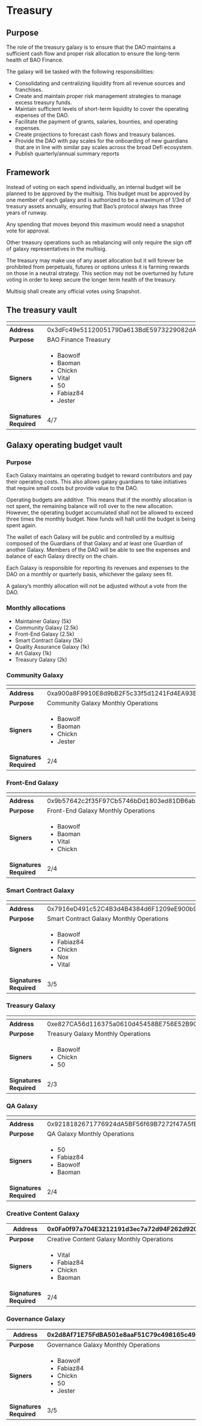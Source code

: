 # Treasury

## Purpose

The role of the treasury galaxy is to ensure that the DAO maintains a sufficient cash flow and proper risk allocation to ensure the long-term health of BAO Finance.&#x20;

The galaxy will be tasked with the following responsibilities:

* Consolidating and centralizing liquidity from all revenue sources and franchises.
* Create and maintain proper risk management strategies to manage excess treasury funds.
* Maintain sufficient levels of short-term liquidity to cover the operating expenses of the DAO.
* Facilitate the payment of grants, salaries, bounties, and operating expenses.
* Create projections to forecast cash flows and treasury balances.
* Provide the DAO with pay scales for the onboarding of new guardians that are in line with similar pay scales across the broad Defi ecosystem.
* Publish quarterly/annual summary reports

## Framework

Instead of voting on each spend individually, an internal budget will be planned to be approved by the multisig. This budget must be approved by one member of each galaxy and is authorized to be a maximum of 1/3rd of treasury assets annually, ensuring that Bao’s protocol always has three years of runway.

Any spending that moves beyond this maximum would need a snapshot vote for approval.

Other treasury operations such as rebalancing will only require the sign off of galaxy representatives in the multisig.&#x20;

The treasury may make use of any asset allocation but it will forever be prohibited from perpetuals, futures or options unless it is farming rewards on those in a neutral strategy. This section may not be overturned by future voting in order to keep secure the longer term health of the treasury.&#x20;

Multisig shall create any official votes using Snapshot.

## The treasury vault

<table data-header-hidden><thead><tr><th width="150"></th><th></th></tr></thead><tbody><tr><td><strong>Address</strong></td><td>0x3dFc49e5112005179Da613BdE5973229082dAc35</td></tr><tr><td><strong>Purpose</strong></td><td>BAO Finance Treasury</td></tr><tr><td><strong>Signers</strong></td><td><ul><li>Baowolf</li><li>Baoman</li><li>Chickn</li><li>Vital</li><li>50</li><li>Fabiaz84</li><li>Jester</li></ul></td></tr><tr><td><strong>Signatures Required</strong></td><td>4/7</td></tr></tbody></table>



## Galaxy operating budget vault

### Purpose

Each Galaxy maintains an operating budget to reward contributors and pay their operating costs. This also allows galaxy guardians to take initiatives that require small costs but provide value to the DAO.

Operating budgets are additive. This means that if the monthly allocation is not spent, the remaining balance will roll over to the new allocation. However, the operating budget accumulated shall not be allowed to exceed three times the monthly budget. New funds will halt until the budget is being spent again.

The wallet of each Galaxy will be public and controlled by a multisig composed of the Guardians of that Galaxy and at least one Guardian of another Galaxy. Members of the DAO will be able to see the expenses and balance of each Galaxy directly on the chain.

Each Galaxy is responsible for reporting its revenues and expenses to the DAO on a monthly or quarterly basis, whichever the galaxy sees fit.

A galaxy’s monthly allocation will not be adjusted without a vote from the DAO.

### Monthly allocations

* Maintainer Galaxy (5k)
* Community Galaxy (2.5k)
* Front-End Galaxy (2.5k)
* Smart Contract Galaxy (5k)
* Quality Assurance Galaxy (1k)
* Art Galaxy (1k)
* Treasury Galaxy (2k)

### Community Galaxy

<table data-header-hidden><thead><tr><th width="150"></th><th></th></tr></thead><tbody><tr><td><strong>Address</strong></td><td>0xa900a8F9910E8d9bB2F5c33f5d1241Fd4EA93B0B</td></tr><tr><td><strong>Purpose</strong></td><td>Community Galaxy Monthly Operations</td></tr><tr><td><strong>Signers</strong></td><td><ul><li>Baowolf</li><li>Baoman</li><li>Chickn</li><li>Jester</li></ul></td></tr><tr><td><strong>Signatures Required</strong></td><td>2/4</td></tr></tbody></table>

### Front-End Galaxy

<table data-header-hidden><thead><tr><th width="150"></th><th></th></tr></thead><tbody><tr><td><strong>Address</strong></td><td>0x9b57642c2f35F97Cb5746bDd1803ed81DB6abEF4</td></tr><tr><td><strong>Purpose</strong></td><td>Front-End Galaxy Monthly Operations</td></tr><tr><td><strong>Signers</strong></td><td><ul><li>Baowolf</li><li>Baoman</li><li>Vital</li><li>Chickn</li></ul></td></tr><tr><td><strong>Signatures Required</strong></td><td>2/4</td></tr></tbody></table>

### Smart Contract Galaxy

<table data-header-hidden><thead><tr><th width="150"></th><th></th></tr></thead><tbody><tr><td><strong>Address</strong></td><td>0x7916eD491c52C4B3d4B4384d6F1209eE900b97F5</td></tr><tr><td><strong>Purpose</strong></td><td>Smart Contract Galaxy Monthly Operations</td></tr><tr><td><strong>Signers</strong></td><td><ul><li>Baowolf</li><li>Fabiaz84</li><li>Chickn</li><li>Nox</li><li>Vital</li></ul></td></tr><tr><td><strong>Signatures Required</strong></td><td>3/5</td></tr></tbody></table>

### Treasury Galaxy

<table data-header-hidden><thead><tr><th width="150"></th><th></th></tr></thead><tbody><tr><td><strong>Address</strong></td><td>0xe827CA56d116375a0610d45458BE756E52B9C0D4</td></tr><tr><td><strong>Purpose</strong></td><td>Treasury Galaxy Monthly Operations</td></tr><tr><td><strong>Signers</strong></td><td><ul><li>Baowolf</li><li>Chickn</li><li>50</li></ul></td></tr><tr><td><strong>Signatures Required</strong></td><td>2/3</td></tr></tbody></table>

### QA Galaxy

<table data-header-hidden><thead><tr><th width="150"></th><th></th></tr></thead><tbody><tr><td><strong>Address</strong></td><td>0x9218182671776924dA5BF56f69B7272f47A5fB6B</td></tr><tr><td><strong>Purpose</strong></td><td>QA Galaxy Monthly Operations</td></tr><tr><td><strong>Signers</strong></td><td><ul><li>50</li><li>Fabiaz84</li><li>Baowolf</li><li>Baoman</li></ul></td></tr><tr><td><strong>Signatures Required</strong></td><td>2/4</td></tr></tbody></table>

### Creative Content Galaxy

| **Address**             | 0x0Fa0f97a704E3212191d3ec7a72d94F262d92050                             |
| ----------------------- | ---------------------------------------------------------------------- |
| **Purpose**             | Creative Content Galaxy Monthly Operations                             |
| **Signers**             | <ul><li>Vital</li><li>Fabiaz84</li><li>Chickn</li><li>Baoman</li></ul> |
| **Signatures Required** | 2/4                                                                    |

### Governance Galaxy

| **Address**             | 0x2d8Af71E75FdBA501e8aaF51C79c498165c49139                                          |
| ----------------------- | ----------------------------------------------------------------------------------- |
| **Purpose**             | Governance Galaxy Monthly Operations                                                |
| **Signers**             | <ul><li>Baowolf</li><li>Fabiaz84</li><li>Chickn</li><li>50</li><li>Jester</li></ul> |
| **Signatures Required** | 3/5                                                                                 |


